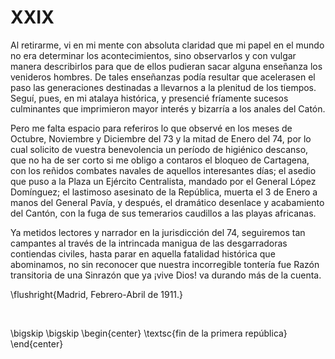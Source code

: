 # XXIX

Al retirarme, vi en mi mente con absoluta claridad que mi papel en el mundo no
era determinar los acontecimientos, sino observarlos y con vulgar manera
describirlos para que de ellos pudieran sacar alguna enseñanza los venideros
hombres. De tales enseñanzas podía resultar que acelerasen el paso las
generaciones destinadas a llevarnos a la plenitud de los tiempos. Seguí, pues,
en mi atalaya histórica, y presencié fríamente sucesos culminantes que
imprimieron mayor interés y bizarría a los anales del Catón.

Pero me falta espacio para referiros lo que observé en los meses de Octubre,
Noviembre y Diciembre del 73 y la mitad de Enero del 74, por lo cual solicito
de vuestra benevolencia un período de higiénico descanso, que no ha de ser
corto si me obligo a contaros el bloqueo de Cartagena, con los reñidos combates
navales de aquellos interesantes días; el asedio que puso a la Plaza un
Ejército Centralista, mandado por el General López Domínguez; el lastimoso
asesinato de la República, muerta el 3 de Enero a manos del General Pavía,
y después, el dramático desenlace y acabamiento del Cantón, con la fuga de sus
temerarios caudillos a las playas africanas.

Ya metidos lectores y narrador en la jurisdicción del 74, seguiremos tan
campantes al través de la intrincada manigua de las desgarradoras contiendas
civiles, hasta parar en aquella fatalidad histórica que abominamos, no sin
reconocer que nuestra incorregible tontería fue Razón transitoria de una
Sinrazón que ya ¡vive Dios!  va durando más de la cuenta.

<!---
<div style="text-align:right">Madrid, Febrero-Abril de 1911.</div>
<p> </p>
-->

\flushright{Madrid, Febrero-Abril de 1911.} 

<!---
<div style="text-align:center; font-variant:small-caps;">fin de la primera república</div>
-->

<p> </p>

\bigskip
\bigskip
\begin{center}
\textsc{fin de la primera república}
\end{center}
